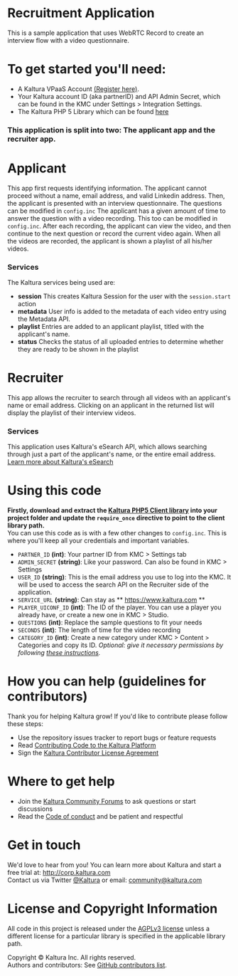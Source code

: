 # Recruitment Application
This is a sample application that uses WebRTC Record to create an interview flow with a video questionnaire. 
# To get started you'll need: 
- A Kaltura VPaaS Account [(Register here)](https://vpaas.kaltura.com/register).
- Your Kaltura account ID (aka partnerID) and API Admin Secret, which can be found in the KMC under Settings > Integration Settings.
- The Kaltura PHP 5 Library which can be found [here](http://cdnbakmi.kaltura.com/content/clientlibs/php5_20-03-2018.tar.gz)


### This application is split into two: The applicant app and the recruiter app. 
# Applicant 


This app first requests identifying information. The applicant cannot proceed without a name, email address, and valid Linkedin address. Then, the applicant is presented with an interview questionnaire. The questions can be modified in `config.inc`
The applicant has a given amount of time to answer the question with a video recording. This too can be modified in `config.inc`. After each recording, the applicant can view the video, and then continue to the next question or record the current video again. 
When all the videos are recorded, the applicant is shown a playlist of all his/her videos. 

### Services

The Kaltura services being used are: 
- **session** This creates Kaltura Session for the user with the `session.start` action
- **metadata** User info is added to the metadata of each video entry using the Metadata API. 
- **playlist** Entries are added to an applicant playlist, titled with the applicant's name. 
- **status** Checks the status of all uploaded entries to determine whether they are ready to be shown in the playlist 

# Recruiter 

This app allows the recruiter to search through all videos with an applicant's name or email address. Clicking on an applicant in the returned list will display the playlist of their interview videos. 

### Services 
This application uses Kaltura's eSearch API, which allows searching through just a part of the applicant's name, or the entire email address. [Learn more about Kaltura's eSearch](https://blog.kaltura.com/introducing-esearch-the-new-kaltura-search-api/)

# Using this code 

**Firstly, download and extract the [Kaltura PHP5 Client library](http://cdnbakmi.kaltura.com/content/clientlibs/php5_20-03-2018.tar.gz) into your project folder and update the `require_once` directive to point to the client library path.**  
You can use this code as is with a few other changes to `config.inc`. This is where you'll keep all your credentials and important variables. 
- `PARTNER_ID` **(int)**: Your partner ID from KMC > Settings tab 
- `ADMIN_SECRET` **(string)**: Like your password. Can also be found in KMC > Settings 
- `USER_ID` **(string)**: This is the email address you use to log into the KMC. It will be used to access the search API on the Recruiter side of the application.  
- `SERVICE_URL` **(string)**: Can stay as ** https://www.kaltura.com **
- `PLAYER_UICONF_ID` **(int)**: The ID of the player. You can use a player you already have, or create a new one in KMC > Studio. 
- `QUESTIONS` **(int)**: Replace the sample questions to fit your needs 
- `SECONDS` **(int)**: The length of time for the video recording 
- `CATEGORY_ID` **(int)**: Create a new category under KMC > Content > Categories and copy its ID. *Optional: give it necessary permissions by following [these instructions](https://knowledge.kaltura.com/faq/how-manage-categories-specific-end-user-permissions).*

# How you can help (guidelines for contributors) 
Thank you for helping Kaltura grow! If you'd like to contribute please follow these steps:
* Use the repository issues tracker to report bugs or feature requests
* Read [Contributing Code to the Kaltura Platform](https://github.com/kaltura/platform-install-packages/blob/master/doc/Contributing-to-the-Kaltura-Platform.md)
* Sign the [Kaltura Contributor License Agreement](https://agentcontribs.kaltura.org/)

# Where to get help
* Join the [Kaltura Community Forums](https://forum.kaltura.org/) to ask questions or start discussions
* Read the [Code of conduct](https://forum.kaltura.org/faq) and be patient and respectful

# Get in touch
We'd love to hear from you!
You can learn more about Kaltura and start a free trial at: http://corp.kaltura.com    
Contact us via Twitter [@Kaltura](https://twitter.com/Kaltura) or email: community@kaltura.com  

# License and Copyright Information
All code in this project is released under the [AGPLv3 license](http://www.gnu.org/licenses/agpl-3.0.html) unless a different license for a particular library is specified in the applicable library path.   

Copyright © Kaltura Inc. All rights reserved.   
Authors and contributors: See [GitHub contributors list](https://github.com/kaltura/video-recruiting-interveiws-app-sample/graphs/contributors).  
